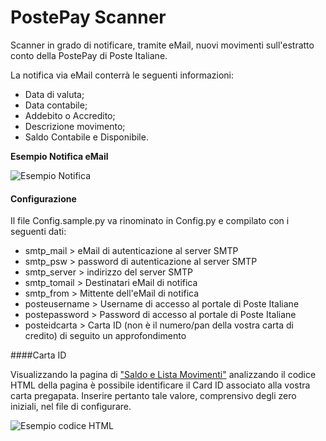 # PostePay Scanner

Scanner in grado di notificare, tramite eMail, nuovi movimenti sull'estratto conto della PostePay di Poste Italiane.

La notifica via eMail conterrà le seguenti informazioni:
* Data di valuta;
* Data contabile;
* Addebito o Accredito;
* Descrizione movimento;
* Saldo Contabile e Disponibile.

**Esempio Notifica eMail**

![Esempio Notifica](https://raw.githubusercontent.com/drego85/PostePayScanner/master/screenshots/notifica_email.png)

#### Configurazione

Il file Config.sample.py va rinominato in Config.py e compilato con i seguenti dati:
* smtp_mail > eMail di autenticazione al server SMTP
* smtp_psw > password di autenticazione al server SMTP
* smtp_server > indirizzo del server SMTP
* smtp_tomail > Destinatari eMail di notifica
* smtp_from > Mittente dell'eMail di notifica 
* posteusername > Username di accesso al portale di Poste Italiane
* postepassword > Password di accesso al portale di Poste Italiane
* posteidcarta > Carta ID (non è il numero/pan della vostra carta di credito) di seguito un approfondimento

####Carta ID

Visualizzando la pagina di ["Saldo e Lista Movimenti"](https://postepay.poste.it/portalppay/startListaMovimentiAction.do) analizzando il codice HTML della pagina è possibile identificare il Card ID associato alla vostra carta pregapata. Inserire pertanto tale valore, comprensivo degli zero iniziali, nel file di configurare.

![Esempio codice HTML](https://raw.githubusercontent.com/drego85/PostePayScanner/master/screenshots/cartaid.png)

